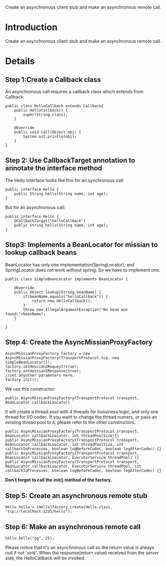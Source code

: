 Create an asynchronous client stub and make an asynchronous remote call.

# Introduction #

Create an asynchronous client stub and make an asynchronous remote call.


# Details #

## Step 1:Create a Callback class ##
An asynchronous call requires a callback class which extends from Callback:
```
public class HelloCallback extends Callback{
	public HelloCallback() {
		super(String.class);
	}

	@Override
	public void call(Object obj) {
		System.out.println(obj);
	}
}
```


## Step 2: Use CallbackTarget annotation to annotate the interface method ##
The Hello interface looks like this for an synchronous call:
```
public interface Hello {
	public String hello(String name, int age);
}
```
But for an asynchronous call:
```
public interface Hello {
	@CallbackTarget("helloCallback")
	public String hello(String name, int age);
}
```

## Step3: Implements a BeanLocator for missian to lookup callback beans ##
BeanLocator has only one implementation(SpringLocator), and SpringLocator does not work without spring. So we have to implement one.
```
public class SimpleBeanLocator implements BeanLocator {

	@Override
	public Object lookup(String beanName) {
		if(beanName.equals("helloCallback")) {
			return new HelloCallback();
		}
		throw new IllegalArgumentException("No bean was found:"+beanName);
	}

}
```

## Step 4: Create the AsyncMissianProxyFactory ##
```
AsyncMissianProxyFactory factory = new AsyncMissianProxyFactory(TransportProtocol.tcp, new SimpleBeanLocator());
factory.setHessian2Request(true);
factory.setHessian2Response(true);
//set anyother parameters here.
factory.init();
```
We use this constructor:
```
public AsyncMissianProxyFactory(TransportProtocol transport, BeanLocator callbackLoacator)
```
It will create a thread pool with 4 threads for bussiness logic, and only one thread for I/O codec. If you want to change the thread numers, or pass an existing thread pool to it, please refer to the other constructors.
```
public AsyncMissianProxyFactory(TransportProtocol transport, BeanLocator callbackLoacator, int threadPoolSize){}
public AsyncMissianProxyFactory(TransportProtocol transport, BeanLocator callbackLoacator, int threadPoolSize, int callbackIoProcesses, boolean logBeforeCodec, boolean logAfterCodec) {}
public AsyncMissianProxyFactory(TransportProtocol transport, BeanLocator callbackLoacator, ExecutorService threadPool) {}
public AsyncMissianProxyFactory(TransportProtocol transport, BeanLocator callbackLoacator, ExecutorService threadPool, int callbackIoProcesses, boolean logBeforeCodec, boolean logAfterCodec) {}
```
**Don't forget to call the init() method of the factory.**
## Step 5: Create an asynchronous remote stub ##
```
Hello hello = (Hello)factory.create(Hello.class, "tcp://localhost:1235/hello");
```
## Step 6: Make an asynchronous remote call ##
```
hello.hello("gg", 25);
```
Please notice that it's an asynchronous call so the return value is always null if not 'void'.
When the response(return value) received from the server side, the HelloCallback will be invoked.